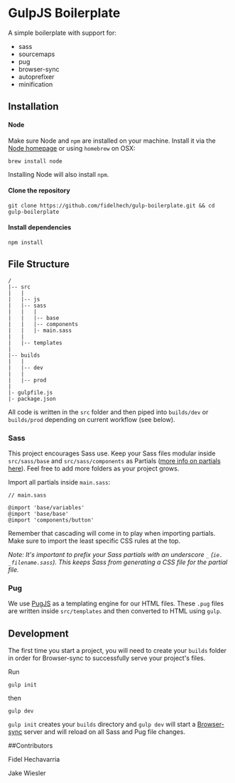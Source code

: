 # GulpJS Boilerplate

A simple boilerplate with support for:

* sass
* sourcemaps
* pug
* browser-sync
* autoprefixer
* minification


## Installation

#### Node
Make sure Node and `npm` are installed on your machine. Install it via the [Node homepage](https://nodejs.org/en/) or using `homebrew` on OSX:

```
brew install node
```

Installing Node will also install `npm`.


#### Clone the repository

```
git clone https://github.com/fidelhech/gulp-boilerplate.git && cd gulp-boilerplate
```

#### Install dependencies

```
npm install
```


## File Structure

```
/
|-- src
|   |
|   |-- js
|   |-- sass
|   |   |
|   |   |-- base
|   |   |-- components
|   |   |- main.sass
|   |
|   |-- templates
|
|-- builds
|   |
|   |-- dev
|   |
|   |-- prod
|
|- gulpfile.js
|- package.json
```

All code is written in the `src` folder and then piped into `builds/dev` or `builds/prod` depending on current workflow (see below).

### Sass

This project encourages Sass use. Keep your Sass files modular inside `src/sass/base` and `src/sass/components` as Partials ([more info on partials here](http://sass-lang.com/guide)). Feel free to add more folders as your project grows.

Import all partials inside `main.sass`:

```
// main.sass

@import 'base/variables'
@import 'base/base'
@import 'components/button'
```

Remember that cascading will come in to play when importing partials. Make sure to import the least specific CSS rules at the top.


*Note: It's important to prefix your Sass partials with an underscore `_` (`ie. _filename.sass`). This keeps Sass from generating a CSS file for the partial file.*


### Pug

We use [PugJS](https://pugjs.org/api/getting-started.html) as a templating engine for our HTML files. These `.pug` files are written inside  `src/templates` and then converted to HTML using `gulp`.


## Development

The first time you start a project, you will need to create your `builds` folder in order for Browser-sync to successfully serve your project's files.

Run

```
gulp init
```

then

```
gulp dev
```

`gulp init` creates your `builds` directory and `gulp dev` will start a [Browser-sync](https://browsersync.io/) server and will reload on all Sass and Pug file changes.







##Contributors

Fidel Hechavarria

Jake Wiesler
